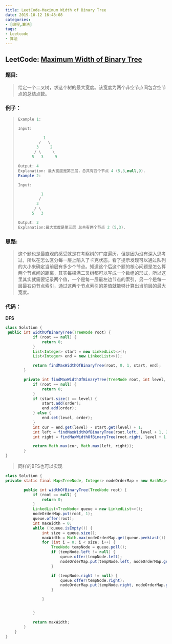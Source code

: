 ```yaml
---
title: LeetCode-Maximum Width of Binary Tree
date: 2019-10-12 16:48:08
categories:
- [编程,算法]
tags:
- Leetcode
- 算法
---
```




## LeetCode: [Maximum Width of Binary Tree](https://leetcode.com/problems/maximum-width-of-binary-tree/)

### 题目:

> 给定一个二叉树，求这个树的最大宽度。该宽度为两个非空节点间包含空节点的总结点数。

### 例子：

> ```java
> Example 1:
> 
> Input: 
> 
>            1
>          /   \
>         3     2
>        / \     \  
>       5   3     9 
> 
> Output: 4
> Explanation: 最大宽度是第三层，总共有四个节点 4 (5,3,null,9).
> Example 2:
> 
> Input: 
> 
>           1
>          /  
>         3    
>        / \       
>       5   3     
> 
> Output: 2
> Explanation:最大宽度是第三层 总共有两个节点 2 (5,3).
> ```

### 思路:

> 这个题也是最直观的感受就是在考察树的广度遍历，但是因为没有深入思考过，所以在怎么区分每一层上陷入了卡克状态。看了提示发现可以通过队列的大小来确定当前层有多少个节点。知道这个后这个题的核心问题是怎么算两个节点间的距离，其实每棵满二叉树都可以写成一个数组的形式，所以这里其实就需要记录两个值，一个是每一层最左边节点的索引，另一个是每一层最右边节点索引，通过这两个节点索引的差值就能够计算出当前层的最大宽度。

### 代码：

**DFS**

```java
class Solution {
 public int widthOfBinaryTree(TreeNode root) {
            if (root == null) {
                return 0;
            }
            List<Integer> start = new LinkedList<>();
            List<Integer> end = new LinkedList<>();

            return findMaxWidthOfBinaryTree(root, 0, 1, start, end);
        }

        private int findMaxWidthOfBinaryTree(TreeNode root, int level, int order, List<Integer> start, List<Integer> end) {
            if (root == null) {
                return 0;
            }
            if (start.size() == level) {
                start.add(order);
                end.add(order);
            } else {
                end.set(level, order);
            }
            int cur = end.get(level) - start.get(level) + 1;
            int left = findMaxWidthOfBinaryTree(root.left, level + 1, 2 * order, start, end);
            int right = findMaxWidthOfBinaryTree(root.right, level + 1, 2 * order + 1, start, end);

            return Math.max(cur, Math.max(left, right));
        }
}
```



>同样的BFS也可以实现

```java
class Solution {
private static final Map<TreeNode, Integer> nodeOrderMap = new HashMap<>();

        public int widthOfBinaryTree(TreeNode root) {
            if (root == null) {
                return 0;
            }
            LinkedList<TreeNode> queue = new LinkedList<>();
            nodeOrderMap.put(root, 1);
            queue.offer(root);
            int maxWidth = 0;
            while (!queue.isEmpty()) {
                int size = queue.size();
                maxWidth = Math.max(nodeOrderMap.get(queue.peekLast()) - nodeOrderMap.get(queue.peekFirst()) + 1, maxWidth);
                for (int i = 0; i < size; i++) {
                    TreeNode tempNode = queue.poll();
                    if (tempNode.left != null) {
                        queue.offer(tempNode.left);
                        nodeOrderMap.put(tempNode.left, nodeOrderMap.get(tempNode) * 2);
                    }

                    if (tempNode.right != null) {
                        queue.offer(tempNode.right);
                        nodeOrderMap.put(tempNode.right, nodeOrderMap.get(tempNode) * 2 + 1);
                    }

                }


            }

            return maxWidth;
        }
    }
}
```

